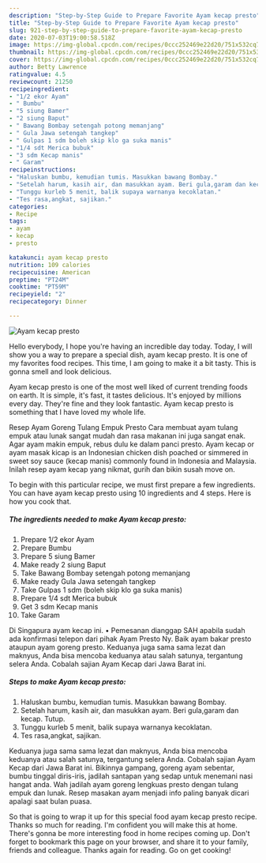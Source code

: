 ```yaml
---
description: "Step-by-Step Guide to Prepare Favorite Ayam kecap presto"
title: "Step-by-Step Guide to Prepare Favorite Ayam kecap presto"
slug: 921-step-by-step-guide-to-prepare-favorite-ayam-kecap-presto
date: 2020-07-03T19:00:58.518Z
image: https://img-global.cpcdn.com/recipes/0ccc252469e22d20/751x532cq70/ayam-kecap-presto-foto-resep-utama.jpg
thumbnail: https://img-global.cpcdn.com/recipes/0ccc252469e22d20/751x532cq70/ayam-kecap-presto-foto-resep-utama.jpg
cover: https://img-global.cpcdn.com/recipes/0ccc252469e22d20/751x532cq70/ayam-kecap-presto-foto-resep-utama.jpg
author: Betty Lawrence
ratingvalue: 4.5
reviewcount: 21250
recipeingredient:
- "1/2 ekor Ayam"
- " Bumbu"
- "5 siung Bamer"
- "2 siung Baput"
- " Bawang Bombay setengah potong memanjang"
- " Gula Jawa setengah tangkep"
- " Gulpas 1 sdm boleh skip klo ga suka manis"
- "1/4 sdt Merica bubuk"
- "3 sdm Kecap manis"
- " Garam"
recipeinstructions:
- "Haluskan bumbu, kemudian tumis. Masukkan bawang Bombay."
- "Setelah harum, kasih air, dan masukkan ayam. Beri gula,garam dan kecap. Tutup."
- "Tunggu kurleb 5 menit, balik supaya warnanya kecoklatan."
- "Tes rasa,angkat, sajikan."
categories:
- Recipe
tags:
- ayam
- kecap
- presto

katakunci: ayam kecap presto 
nutrition: 109 calories
recipecuisine: American
preptime: "PT24M"
cooktime: "PT59M"
recipeyield: "2"
recipecategory: Dinner

---
```



![Ayam kecap presto](https://img-global.cpcdn.com/recipes/0ccc252469e22d20/751x532cq70/ayam-kecap-presto-foto-resep-utama.jpg)

Hello everybody, I hope you're having an incredible day today. Today, I will show you a way to prepare a special dish, ayam kecap presto. It is one of my favorites food recipes. This time, I am going to make it a bit tasty. This is gonna smell and look delicious.

Ayam kecap presto is one of the most well liked of current trending foods on earth. It is simple, it's fast, it tastes delicious. It's enjoyed by millions every day. They're fine and they look fantastic. Ayam kecap presto is something that I have loved my whole life.

Resep Ayam Goreng Tulang Empuk Presto Cara membuat ayam tulang empuk atau lunak sangat mudah dan rasa makanan ini juga sangat enak. Agar ayam makin empuk, rebus dulu ke dalam panci presto. Ayam kecap or ayam masak kicap is an Indonesian chicken dish poached or simmered in sweet soy sauce (kecap manis) commonly found in Indonesia and Malaysia. Inilah resep ayam kecap yang nikmat, gurih dan bikin susah move on.


To begin with this particular recipe, we must first prepare a few ingredients. You can have ayam kecap presto using 10 ingredients and 4 steps. Here is how you cook that.

<!--inarticleads1-->

##### The ingredients needed to make Ayam kecap presto:

1. Prepare 1/2 ekor Ayam
1. Prepare  Bumbu
1. Prepare 5 siung Bamer
1. Make ready 2 siung Baput
1. Take  Bawang Bombay setengah potong memanjang
1. Make ready  Gula Jawa setengah tangkep
1. Take  Gulpas 1 sdm (boleh skip klo ga suka manis)
1. Prepare 1/4 sdt Merica bubuk
1. Get 3 sdm Kecap manis
1. Take  Garam


Di Singapura ayam kecap ini. • Pemesanan dianggap SAH apabila sudah ada konfirmasi telepon dari pihak Ayam Presto Ny. Baik ayam bakar presto ataupun ayam goreng presto. Keduanya juga sama sama lezat dan maknyus, Anda bisa mencoba keduanya atau salah satunya, tergantung selera Anda. Cobalah sajian Ayam Kecap dari Jawa Barat ini. 

<!--inarticleads2-->

##### Steps to make Ayam kecap presto:

1. Haluskan bumbu, kemudian tumis. Masukkan bawang Bombay.
1. Setelah harum, kasih air, dan masukkan ayam. Beri gula,garam dan kecap. Tutup.
1. Tunggu kurleb 5 menit, balik supaya warnanya kecoklatan.
1. Tes rasa,angkat, sajikan.


Keduanya juga sama sama lezat dan maknyus, Anda bisa mencoba keduanya atau salah satunya, tergantung selera Anda. Cobalah sajian Ayam Kecap dari Jawa Barat ini. Bikinnya gampang, goreng ayam sebentar, bumbu tinggal diris-iris, jadilah santapan yang sedap untuk menemani nasi hangat anda. Wah jadilah ayam goreng lengkuas presto dengan tulang empuk dan lunak. Resep masakan ayam menjadi info paling banyak dicari apalagi saat bulan puasa. 

So that is going to wrap it up for this special food ayam kecap presto recipe. Thanks so much for reading. I'm confident you will make this at home. There's gonna be more interesting food in home recipes coming up. Don't forget to bookmark this page on your browser, and share it to your family, friends and colleague. Thanks again for reading. Go on get cooking!
